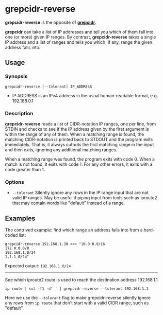 # grepcidr-reverse

**grepcidr-reverse** is the opposite of [**grepcidr**](https://www.pc-tools.net/unix/grepcidr/).

**grepcidr** can take a list of IP addresses and tell you which of them fall into one (or more) given IP ranges. By contrast, **grepcidr-reverse** takes a single IP address and a list of ranges and tells you which, if any, range the given address falls into.

## Usage

### Synopsis

```
grepcidr-reverse [--tolerant] IP_ADDRESS
```

- IP ADDRESS is an IPv4 address in the usual human-readable format, e.g. 192.168.0.1

### Description

**grepcidr-reverse** reads a list of CIDR-notation IP ranges, one per line, from STDIN and checks to see if the IP address given by the first argument is within the range of any of them. When a matching range is found, the matching CIDR-notation is printed back to STDOUT and the program exits immediately. That is, it always outputs the first matching range in the input and then exits, ignoring any additional matching ranges.

When a matching range was found, the program exits with code 0. When a match is not found, it exits with code 1. For any other errors, it exits with a code greater than 1.

### Options

- `--tolerant` Silently ignore any rows in the IP range input that are not valid IP ranges. May be useful if piping input from tools such as iproute2 that may contain words like "default" instead of a range.

## Examples

The contrived example: find which range an address falls into from a hard-coded list:

```shell
grepcidr-reverse 192.168.1.30 <<< "10.0.0.0/16
172.0.0.0/8
192.168.1.0/24
1.1.1.0/24"
```

Expected output: `192.168.1.0/24`

---

See which iproute2 route is used to reach the destination address 192.168.1.1

```shell
ip route | cut -f1 -d' ' | grepcidr-reverse --tolerant 192.168.1.1
```

Here we use the `--tolerant` flag to make grepcidr-reverse silently ignore any rows from `ip route` that don't start with a valid CIDR range, such as "default".
